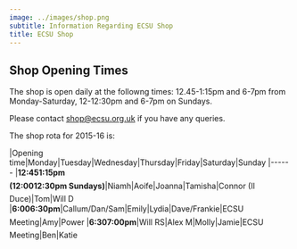 ```yaml
---
image: ../images/shop.png
subtitle: Information Regarding ECSU Shop
title: ECSU Shop
---
```


## Shop Opening Times

The shop is open daily at the followng times: 12.45-1:15pm and 6-7pm from Monday-Saturday, 12-12:30pm and  6-7pm on Sundays.

Please contact [shop@ecsu.org.uk](mailto:shop@ecsu.org.uk) if you have any queries.

The shop rota for 2015-16 is:

|Opening time|Monday|Tuesday|Wednesday|Thursday|Friday|Saturday|Sunday
|------
|**12:451:15pm<br/>(12:0012:30pm Sundays)**|Niamh|Aoife|Joanna|Tamisha|Connor (Il Duce)|Tom|Will D
|**6:006:30pm**|Callum/Dan/Sam|Emily|Lydia|Dave/Frankie<font color="red"></font>|ECSU Meeting|Amy|Power
|**6:307:00pm**|Will RS|Alex M|Molly|Jamie<font color="red"></font>|ECSU Meeting|Ben|Katie